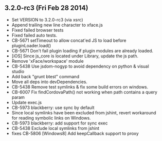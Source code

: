 

## 3.2.0-rc3 (Fri Feb 28 2014)


 *  Set VERSION to 3.2.0-rc3 (via xsrc)
 *  Append trailing new line character to xface.js
 *  Fixed failed browser tests
 *  Fixed failed auto tests.
 *  CB-5671 setTimeout to allow concat'ed JS to load before pluginLoader.load()
 *  CB-5671 Don't fail plugin loading if plugin modules are already loaded.
 *  [iOS] Since js_core is located under Library, update the js path.
 *  Remove 'xFace/workspace' module
 *  CB-5438 Use jsdom-nogyp to avoid dependency on python & visual studio
 *  Add back "grunt btest" command
 *  Move all deps into devDependencies.
 *  CB-5438 Remove test symlinks & fix some build errors on windows.
 *  CB-6007 Fix findCordovaPath() not working when path contains a query param
 *  Update exec.js
 *  CB-5973 blackberry: use sync by default
 *  Since local symlinks have been excluded from jshint, revert workaround for reading symbolic links on Windows.
 *  CB-5973 blackberry: add support for sync exec
 *  CB-5438 Exclude local symlinks from jshint
 *  fixes CB-5806 [Windows8] Add keepCallback support to proxy
